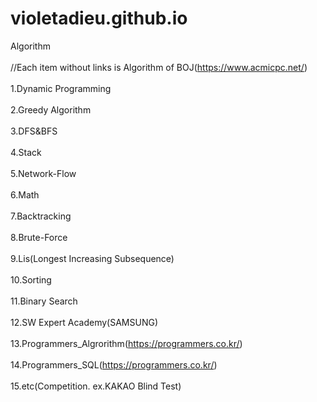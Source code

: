 # violetadieu.github.io
Algorithm <br><br>
//Each item without links is Algorithm of BOJ(https://www.acmicpc.net/)<br><br>
1.Dynamic Programming<br><br>
2.Greedy Algorithm<br><br>
3.DFS&BFS<br><br>
4.Stack<br><br>
5.Network-Flow<br><br>
6.Math<br><br>
7.Backtracking <br><br>
8.Brute-Force<br><br>
9.Lis(Longest Increasing Subsequence)<br><br>
10.Sorting<br><br>
11.Binary Search<br><br>
12.SW Expert Academy(SAMSUNG)<br><br>
13.Programmers_Algrorithm(https://programmers.co.kr/)<br><br>
14.Programmers_SQL(https://programmers.co.kr/)<br><br>
15.etc(Competition. ex.KAKAO Blind Test)<br><br>
